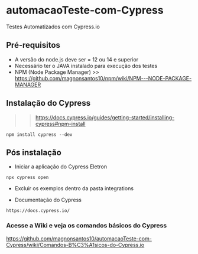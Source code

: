 # automacaoTeste-com-Cypress
Testes Automatizados com Cypress.io

## Pré-requisitos

* A versão do node.js deve ser = 12 ou 14 e superior
* Necessário ter o JAVA instalado para execução dos testes
* NPM (Node Package Manager) >> https://github.com/magnonsantos10/npm/wiki/NPM---NODE-PACKAGE-MANAGER

## Instalação do Cypress 

>> https://docs.cypress.io/guides/getting-started/installing-cypress#npm-install

```
npm install cypress --dev
```

## Pós instalação

* Iniciar a aplicação do Cypress Eletron

```
npx cypress open
```

* Excluir os exemplos dentro da pasta integrations

* Documentação do Cypress

```
https://docs.cypress.io/
```

### Acesse a Wiki e veja os comandos básicos do Cypress

https://github.com/magnonsantos10/automacaoTeste-com-Cypress/wiki/Comandos-B%C3%A1sicos-do-Cypress.io
